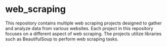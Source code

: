# web_scraping
This repository contains multiple web scraping projects designed to gather and analyze data from various websites. Each project in this repository focuses on a different aspect of web scraping. The projects utilize libraries such as BeautifulSoup to perform web scraping tasks.  
